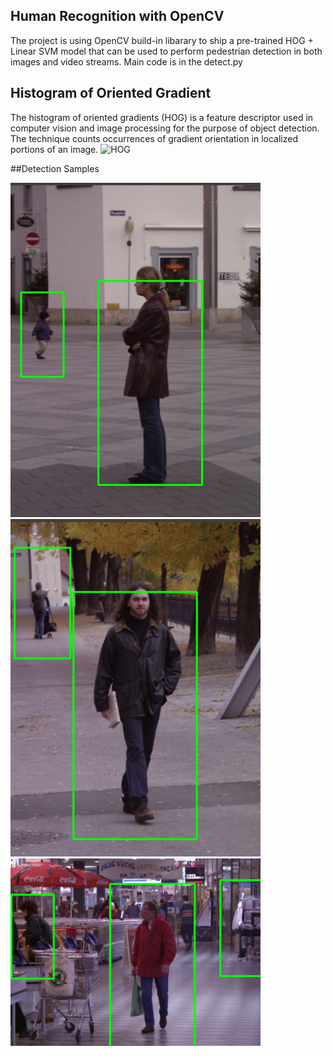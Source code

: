 ## Human Recognition with OpenCV

The project is using OpenCV build-in libarary to ship a pre-trained HOG + Linear SVM model 
that can be used to perform pedestrian detection in both images and video streams. 
Main code is in the detect.py

## Histogram of Oriented Gradient

The histogram of oriented gradients (HOG) is a feature descriptor used in computer vision and image processing for the purpose of object detection. 
The technique counts occurrences of gradient orientation in localized portions of an image. 
![HOG](http://scikit-image.org/docs/dev/_images/plot_hog_1.png)

##Detection Samples

![example1](https://github.com/MagineZ/Human_Recognition/blob/master/samples/sample_01.png)
![example2](https://github.com/MagineZ/Human_Recognition/blob/master/samples/sample_03.png)
![example3](https://github.com/MagineZ/Human_Recognition/blob/master/samples/sample_02.png)
